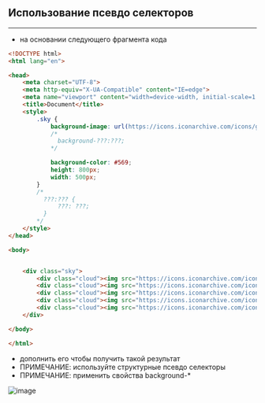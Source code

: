 ## Использование псевдо селекторов

---

* на основании следующего фрагмента кода

```html
<!DOCTYPE html>
<html lang="en">

<head>
    <meta charset="UTF-8">
    <meta http-equiv="X-UA-Compatible" content="IE=edge">
    <meta name="viewport" content="width=device-width, initial-scale=1.0">
    <title>Document</title>
    <style>
        .sky {
            background-image: url(https://icons.iconarchive.com/icons/goodstuff-no-nonsense/free-space/128/rocket-icon.png);
            /*
              background-???:???;
            */

            background-color: #569;
            height: 800px;
            width: 500px;
        }
        /*
          ???:??? {
              ???: ???;
          }
        */
    </style>
</head>

<body>


    <div class="sky">
        <div class="cloud"><img src="https://icons.iconarchive.com/icons/flaticonmaker/flat-style/128/cloud-icon.png" alt=""></div>
        <div class="cloud"><img src="https://icons.iconarchive.com/icons/flaticonmaker/flat-style/128/cloud-icon.png" alt=""></div>
        <div class="cloud"><img src="https://icons.iconarchive.com/icons/flaticonmaker/flat-style/128/cloud-icon.png" alt=""></div>
        <div class="cloud"><img src="https://icons.iconarchive.com/icons/flaticonmaker/flat-style/128/cloud-icon.png" alt=""></div>
        <div class="cloud"><img src="https://icons.iconarchive.com/icons/flaticonmaker/flat-style/128/cloud-icon.png" alt=""></div>    
    </div>

</body>

</html>
```

* дополнить его чтобы получить такой результат 
* ПРИМЕЧАНИЕ: используйте структурные псевдо селекторы
* ПРИМЕЧАНИЕ: применить свойства background-*

![image](https://user-images.githubusercontent.com/4667821/109600196-58473480-7b25-11eb-9481-d275edc1f9ef.png)
